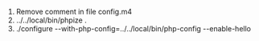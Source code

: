 1. Remove comment in file config.m4
2. ../../local/bin/phpize .
3. ./configure --with-php-config=../../local/bin/php-config --enable-hello

